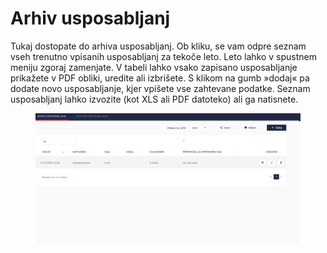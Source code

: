 # Arhiv usposabljanj

Tukaj dostopate do arhiva usposabljanj. Ob kliku, se vam odpre seznam vseh trenutno vpisanih usposabljanj za tekoče leto. Leto lahko v spustnem meniju zgoraj zamenjate. V tabeli lahko vsako zapisano usposabljanje prikažete v PDF obliki, uredite ali izbrišete. S klikom na gumb »dodaj« pa dodate novo usposabljanje, kjer vpišete vse zahtevane podatke. Seznam usposabljanj lahko izvozite (kot XLS ali PDF datoteko) ali ga natisnete.

<figure><img src="../.gitbook/assets/image (241).png" alt=""><figcaption></figcaption></figure>
